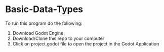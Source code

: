 # Basic-Data-Types

To run this program do the following:

1. Download Godot Engine
2. Download/Clone this repo to your computer
3. Click on project.godot file to open the project in the Godot Application
